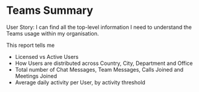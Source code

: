 # Teams Summary

User Story: I can find all the top-level information I need to understand the Teams usage within my organisation. 

This report tells me 

- Licensed vs Active Users
- How Users are distributed across Country, City, Department and Office
- Total number of Chat Messages, Team Messages, Calls Joined and Meetings Joined
- Average daily activity per User, by activity threshold 
